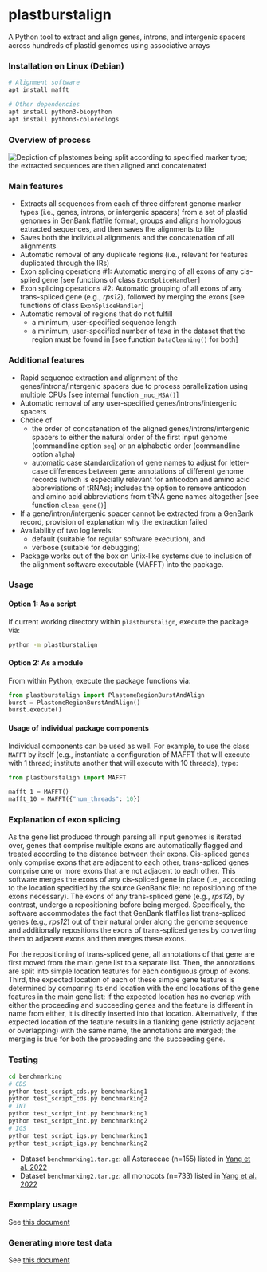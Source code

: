 # plastburstalign
A Python tool to extract and align genes, introns, and intergenic spacers across hundreds of plastid genomes using associative arrays


### Installation on Linux (Debian)
```bash
# Alignment software
apt install mafft

# Other dependencies
apt install python3-biopython
apt install python3-coloredlogs
```

### Overview of process
![Depiction of plastomes being split according to specified marker type; the extracted sequences are then aligned and concatenated](docs/PlastomeBurstAndAlign_ProcessOverview.png)

### Main features
- Extracts all sequences from each of three different genome marker types (i.e., genes, introns, or intergenic spacers) from a set of plastid genomes in GenBank flatfile format, groups and aligns homologous extracted sequences, and then saves the alignments to file
- Saves both the individual alignments and the concatenation of all alignments
- Automatic removal of any duplicate regions (i.e., relevant for features duplicated through the IRs)
- Exon splicing operations #1: Automatic merging of all exons of any cis-splied gene [see functions of class `ExonSpliceHandler`]
- Exon splicing operations #2: Automatic grouping of all exons of any trans-spliced gene (e.g., _rps12_), followed by merging the exons [see functions of class `ExonSpliceHandler`]
- Automatic removal of regions that do not fulfill
  - a minimum, user-specified sequence length
  - a minimum, user-specified number of taxa in the dataset that the region must be found in [see function `DataCleaning()` for both]

### Additional features
- Rapid sequence extraction and alignment of the genes/introns/intergenic spacers due to process parallelization using multiple CPUs [see internal function `_nuc_MSA()`]
- Automatic removal of any user-specified genes/introns/intergenic spacers
- Choice of
  - the order of concatenation of the aligned genes/introns/intergenic spacers to either the natural order of the first input genome (commandline option `seq`) or an alphabetic order (commandline option `alpha`)
  - automatic case standardization of gene names to adjust for letter-case differences between gene annotations of different genome records (which is especially relevant for anticodon and amino acid abbreviations of tRNAs); includes the option to remove anticodon and amino acid abbreviations from tRNA gene names altogether [see function `clean_gene()`]
- If a gene/intron/intergenic spacer cannot be extracted from a GenBank record, provision of explanation why the extraction failed
- Availability of two log levels:
  - default (suitable for regular software execution), and 
  - verbose (suitable for debugging)
- Package works out of the box on Unix-like systems due to inclusion of the alignment software executable (MAFFT) into the package.


### Usage

#### Option 1: As a script
If current working directory within `plastburstalign`, execute the package via:
```bash
python -m plastburstalign
```

#### Option 2: As a module
From within Python, execute the package functions via:
```python
from plastburstalign import PlastomeRegionBurstAndAlign
burst = PlastomeRegionBurstAndAlign()
burst.execute()
```

#### Usage of individual package components
Individual components can be used as well. For example, to use the class `MAFFT` by itself (e.g., instantiate a configuration of MAFFT that will execute with 1 thread; institute another that will execute with 10 threads), type:

```python
from plastburstalign import MAFFT

mafft_1 = MAFFT()
mafft_10 = MAFFT({"num_threads": 10})
```


### Explanation of exon splicing

As the gene list produced through parsing all input genomes is iterated over, genes that comprise multiple exons are automatically flagged and treated according to the distance between their exons. Cis-spliced genes only comprise exons that are adjacent to each other, trans-spliced genes comprise one or more exons that are not adjacent to each other. This software merges the exons of any cis-spliced gene in place (i.e., according to the location specified by the source GenBank file; no repositioning of the exons necessary). The exons of any trans-spliced gene (e.g., _rps12_), by contrast, undergo a repositioning before being merged. Specifically, the software accommodates the fact that GenBank flatfiles list trans-spliced genes (e.g., _rps12_) out of their natural order along the genome sequence and additionally repositions the exons of trans-spliced genes by converting them to adjacent exons and then merges these exons.

For the repositioning of trans-spliced gene, all annotations of that gene are first moved from the main gene list to a separate list. Then, the annotations are split into simple location features for each contiguous group of exons. Third, the expected location of each of these simple gene features is determined by comparing its end location with the end locations of the gene features in the main gene list: if the expected location has no overlap with either the proceeding and succeeding genes and the feature is different in name from either, it is directly inserted into that location. Alternatively, if the expected location of the feature results in a flanking gene (strictly adjacent or overlapping) with the same name, the annotations are merged; the merging is true for both the proceeding and the succeeding gene.


### Testing
```bash
cd benchmarking
# CDS
python test_script_cds.py benchmarking1
python test_script_cds.py benchmarking2
# INT
python test_script_int.py benchmarking1
python test_script_int.py benchmarking2
# IGS
python test_script_igs.py benchmarking1
python test_script_igs.py benchmarking2
```
- Dataset `benchmarking1.tar.gz`: all Asteraceae (n=155) listed in [Yang et al. 2022](https://www.frontiersin.org/journals/plant-science/articles/10.3389/fpls.2022.808156)
- Dataset `benchmarking2.tar.gz`: all monocots (n=733) listed in [Yang et al. 2022](https://www.frontiersin.org/journals/plant-science/articles/10.3389/fpls.2022.808156)


### Exemplary usage
See [this document](https://github.com/michaelgruenstaeudl/PlastomeBurstAndAlign/blob/main/docs/exemplary_usage.md)


### Generating more test data
See [this document](https://github.com/michaelgruenstaeudl/PlastomeBurstAndAlign/blob/main/docs/generating_test_data.md)

